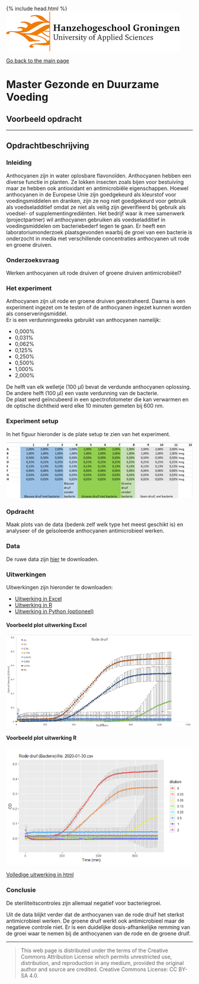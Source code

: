 {% include head.html %}
![Hanze](../hanze/hanze.png)

[Go back to the main page](../index.md)

# Master Gezonde en Duurzame Voeding

## Voorbeeld opdracht

---

## Opdrachtbeschrijving

### Inleiding

Anthocyanen zijn in water oplosbare flavonoïden. Anthocyanen hebben een diverse functie in planten. Ze lokken insecten zoals bijen voor bestuiving maar ze hebben ook antioxidant en antimicrobiële eigenschappen. Hoewel anthocyanen in de Europese Unie zijn goedgekeurd als kleurstof voor voedingsmiddelen en dranken, zijn ze nog niet goedgekeurd voor gebruik als voedseladditief omdat ze niet als veilig zijn geverifieerd bij gebruik als voedsel- of supplementingrediënten. Het bedrijf waar ik mee samenwerk (projectpartner) wil anthocyanen gebruiken als voedseladditief in voedingsmiddelen om bacteriebederf tegen te gaan. Er heeft een laboratoriumonderzoek plaatsgevonden waarbij de groei van een bacterie is onderzocht in media met verschillende concentraties anthocyanen uit rode en groene druiven.

### Onderzoeksvraag

Werken anthocyanen uit rode druiven of groene druiven antimicrobiëel?

### Het experiment

Anthocyanen zijn uit rode en groene druiven geextraheerd. Daarna is een experiment ingezet om te testen of de anthocyanen ingezet kunnen worden als conserveringsmiddel.  
Er is een verdunningsreeks gebruikt van anthocyanen namelijk:  
- 0,000%
- 0,031%
- 0,062%
- 0,125%
- 0,250%
- 0,500%
- 1,000%
- 2,000%

De helft van elk welletje (100 µl) bevat de verdunde anthocyanen oplossing. De andere helft (100 µl) een vaste verdunning van de bacterie.  
De plaat werd geïncubeerd in een spectrofotometer die kan verwarmen en de optische dichtheid werd elke 10 minuten gemeten bij 600 nm.  


### Experiment setup

In het figuur hieronder is de plate setup te zien van het experiment. 

![plate setup](./pics/plate_setup.png)


### Opdracht

Maak plots van de data (bedenk zelf welk type het meest geschikt is) en analyseer of de geïsoleerde anthocyanen antimicrobieel werken.  

### Data

De ruwe data zijn [hier](./sample_data/2020-01-30.csv) te downloaden.


### Uitwerkingen

Uitwerkingen zijn hieronder te downloaden:
- [Uitwerking in Excel](./example_analysis/analysis_excel.xlsx)
- [Uitwerking in R](.//example_analysis/analysis_r.Rmd)
- [Uitwerking in Python (optioneel)](./example_analysis/analysis_python.ipynb)


#### Voorbeeld plot uitwerking Excel

![voorbeeld Excel](./pics/excel.png)


#### Voorbeeld plot uitwerking R

![voorbeeld R](./pics/R.png)

[Volledige uitwerking in html](./example_analysis/analysis_r.html)


### Conclusie

De steriliteitscontroles zijn allemaal negatief voor bacteriegroei.

Uit de data blijkt verder dat de anthocyanen van de rode druif het sterkst antimicrobieel werken. De groene druif werkt ook antimicrobieel maar de negatieve controle niet. Er is een duidelijke dosis-afhankelijke remming van de groei waar te nemen bij de anthocyanen van de rode en de groene druif.

---

>This web page is distributed under the terms of the Creative Commons Attribution License which permits unrestricted use, distribution, and reproduction in any medium, provided the original author and source are credited.
>Creative Commons License: CC BY-SA 4.0.

